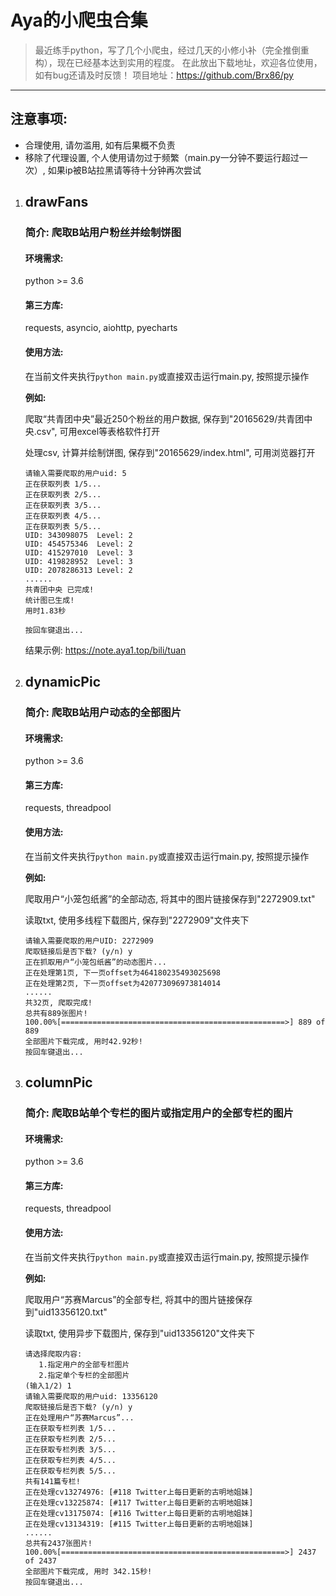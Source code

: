 # Aya的小爬虫合集


>最近练手python，写了几个小爬虫，经过几天的小修小补（完全推倒重构），现在已经基本达到实用的程度。
>在此放出下载地址，欢迎各位使用，如有bug还请及时反馈！
>项目地址：https://github.com/Brx86/py

---

## 注意事项: 
   - 合理使用, 请勿滥用, 如有后果概不负责
   - 移除了代理设置, 个人使用请勿过于频繁（main.py一分钟不要运行超过一次）, 如果ip被B站拉黑请等待十分钟再次尝试

1. ## drawFans

   ### 简介: 爬取B站用户粉丝并绘制饼图

   #### 环境需求: 

   python >= 3.6

   #### 第三方库: 

   requests, asyncio, aiohttp, pyecharts

   #### 使用方法: 

   在当前文件夹执行`python main.py`或直接双击运行main.py, 按照提示操作

   **例如:**

   爬取“共青团中央”最近250个粉丝的用户数据, 保存到"20165629/共青团中央.csv", 可用excel等表格软件打开

   处理csv, 计算并绘制饼图, 保存到"20165629/index.html", 可用浏览器打开

   ```
   请输入需要爬取的用户uid: 5
   正在获取列表 1/5...
   正在获取列表 2/5...
   正在获取列表 3/5...
   正在获取列表 4/5...
   正在获取列表 5/5...
   UID: 343098075  Level: 2
   UID: 454575346  Level: 2
   UID: 415297010  Level: 3
   UID: 419828952  Level: 3
   UID: 2078286313 Level: 2
   ......
   共青团中央 已完成!
   统计图已生成! 
   用时1.83秒
   
   按回车键退出...
   ```

   结果示例: https://note.aya1.top/bili/tuan

   

2. ## dynamicPic

   ### 简介: 爬取B站用户动态的全部图片

   #### 环境需求: 

   python >= 3.6

   #### 第三方库: 

   requests, threadpool

   #### 使用方法: 

   在当前文件夹执行`python main.py`或直接双击运行main.py, 按照提示操作

   **例如:**

   爬取用户“小笼包纸酱”的全部动态, 将其中的图片链接保存到"2272909.txt"

   读取txt, 使用多线程下载图片, 保存到"2272909"文件夹下

   ```
   请输入需要爬取的用户UID: 2272909
   爬取链接后是否下载? (y/n) y
   正在抓取用户“小笼包纸酱”的动态图片...
   正在处理第1页, 下一页offset为464180235493025698
   正在处理第2页, 下一页offset为420773096973814014
   ......
   共32页, 爬取完成!
   总共有889张图片!
   100.00%[==================================================>] 889 of 889
   全部图片下载完成, 用时42.92秒!
   按回车键退出...
   ```

   

3. ## columnPic

   ### 简介: 爬取B站单个专栏的图片或指定用户的全部专栏的图片

   #### 环境需求: 

   python >= 3.6

   #### 第三方库: 

   requests, threadpool

   #### 使用方法: 

   在当前文件夹执行`python main.py`或直接双击运行main.py, 按照提示操作

   **例如:**

   爬取用户“苏赛Marcus”的全部专栏, 将其中的图片链接保存到"uid13356120.txt"

   读取txt, 使用异步下载图片, 保存到"uid13356120"文件夹下

   ```
   请选择爬取内容: 
      1.指定用户的全部专栏图片
      2.指定单个专栏的全部图片
   (输入1/2) 1
   请输入需要爬取的用户uid: 13356120
   爬取链接后是否下载? (y/n) y
   正在处理用户“苏赛Marcus”...
   正在获取专栏列表 1/5...
   正在获取专栏列表 2/5...
   正在获取专栏列表 3/5...
   正在获取专栏列表 4/5...
   正在获取专栏列表 5/5...
   共有141篇专栏!
   正在处理cv13274976: [#118 Twitter上每日更新的古明地姐妹]
   正在处理cv13225874: [#117 Twitter上每日更新的古明地姐妹]
   正在处理cv13175074: [#116 Twitter上每日更新的古明地姐妹]
   正在处理cv13134319: [#115 Twitter上每日更新的古明地姐妹]
   ......
   总共有2437张图片!
   100.00%[==================================================>] 2437 of 2437
   全部图片下载完成, 用时 342.15秒!
   按回车键退出...
   ```

